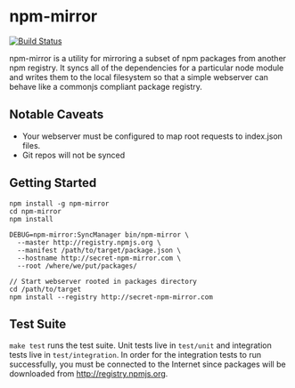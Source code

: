npm-mirror
==========

[![Build Status](https://travis-ci.org/mozilla-b2g/npm-mirror.png?branch=master)](https://travis-ci.org/mozilla-b2g/npm-mirror)

npm-mirror is a utility for mirroring a subset of npm packages from another npm registry. It syncs all of the dependencies for a particular node module and writes them to the local filesystem so that a simple webserver can behave like a commonjs compliant package registry.

## Notable Caveats

+ Your webserver must be configured to map root requests to index.json files.
+ Git repos will not be synced

## Getting Started

```
npm install -g npm-mirror
cd npm-mirror
npm install

DEBUG=npm-mirror:SyncManager bin/npm-mirror \
  --master http://registry.npmjs.org \
  --manifest /path/to/target/package.json \
  --hostname http://secret-npm-mirror.com \
  --root /where/we/put/packages/

// Start webserver rooted in packages directory
cd /path/to/target
npm install --registry http://secret-npm-mirror.com
```

## Test Suite

`make test` runs the test suite. Unit tests live in `test/unit` and integration tests live in `test/integration`. In order for the integration tests to run successfully, you must be connected to the Internet since packages will be downloaded from http://registry.npmjs.org.
